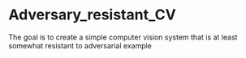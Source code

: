 # Adversary_resistant_CV
The goal is to create a simple computer vision system that is at least somewhat resistant to adversarial example
